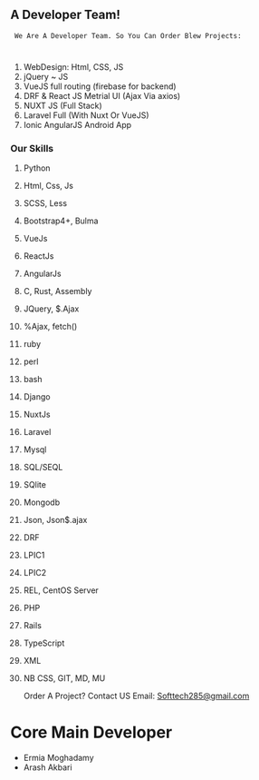## A Developer Team!
     We Are A Developer Team. So You Can Order Blew Projects:
#
1. WebDesign: Html, CSS, JS
2. jQuery ~ JS
3. VueJS full routing (firebase for backend)
5. DRF & React JS Metrial UI (Ajax Via axios)
6. NUXT JS (Full Stack)
7. Laravel Full (With Nuxt Or VueJS)
8. Ionic AngularJS Android App

### Our Skills
 1. Python
 2. Html, Css, Js
 3. SCSS, Less
 4. Bootstrap4+, Bulma
 5. VueJs
 6. ReactJs
 7. AngularJs
 8. C, Rust, Assembly
 9. JQuery, $.Ajax
 10. %Ajax, fetch()
 11. ruby
 12. perl
 13. bash
 14. Django
 15. NuxtJs
 16. Laravel
 17. Mysql
 18. SQL/SEQL
 19. SQlite
 20. Mongodb
 21. Json, Json$.ajax
 22. DRF
 23. LPIC1
 24. LPIC2
 25. REL, CentOS Server
 26. PHP
 27. Rails
 28. TypeScript
 29. XML
 30. NB CSS, GIT, MD, MU
 
     Order A Project? Contact US
     Email: Softtech285@gmail.com
# Core Main Developer
- Ermia Moghadamy
- Arash Akbari
